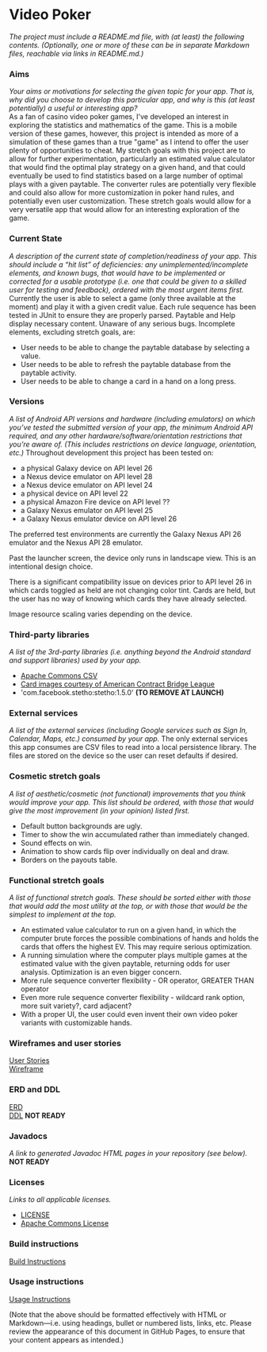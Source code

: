 # Video Poker
*The project must include a README.md file, with (at least) the following contents. (Optionally, one or more of these can be in separate Markdown files, reachable via links in README.md.)*

### Aims
*Your aims or motivations for selecting the given topic for your app. That is, why did you choose to develop this particular app, and why is this (at least potentially) a useful or interesting app?* <br />
As a fan of casino video poker games, I've developed an interest in exploring the statistics and mathematics of the game. This is a mobile version of these games, however, this project is intended as more of a simulation of these games than a true "game" as I intend to offer the user plenty of opportunities to cheat. My stretch goals with this project are to allow for further experimentation, particularly an estimated value calculator that would find the optimal play strategy on a given hand, and that could eventually be used to find statistics based on a large number of optimal plays with a given paytable. The converter rules are potentially very flexible and could also allow for more customization in poker hand rules, and potentially even user customization. These stretch goals would allow for a very versatile app that would allow for an interesting exploration of the game. 

### Current State
*A description of the current state of completion/readiness of your app. This should include a “hit list” of deficiencies: any unimplemented/incomplete elements, and known bugs, that would have to be implemented or corrected for a usable prototype (i.e. one that could be given to a skilled user for testing and feedback), ordered with the most urgent items first.*
Currently the user is able to select a game (only three available at the moment) and play it with a given credit value. Each rule sequence has been tested in JUnit to ensure they are properly parsed. Paytable and Help display necessary content. Unaware of any serious bugs. Incomplete elements, excluding stretch goals, are:
* User needs to be able to change the paytable database by selecting a value.
* User needs to be able to refresh the paytable database from the paytable activity.
* User needs to be able to change a card in a hand on a long press.

### Versions
*A list of Android API versions and hardware (including emulators) on which you’ve tested the submitted version of your app, the minimum Android API required, and any other hardware/software/orientation restrictions that you’re aware of. (This includes restrictions on device language, orientation, etc.)*
Throughout development this project has been tested on:
* a physical Galaxy device on API level 26
* a Nexus device emulator on API level 28
* a Nexus device emulator on API level 24
* a physical device on API level 22
* a physical Amazon Fire device on API level ??
* a Galaxy Nexus emulator on API level 25
* a Galaxy Nexus emulator device on API level 26

The preferred test environments are currently the Galaxy Nexus API 26 emulator and the Nexus API 28 emulator. 

Past the launcher screen, the device only runs in landscape view. This is an intentional design choice. 

There is a significant compatibility issue on devices prior to API level 26 in which cards toggled as held are not changing color tint. Cards are held, but the user has no way of knowing which cards they have already selected. 

Image resource scaling varies depending on the device. 

### Third-party libraries
*A list of the 3rd-party libraries (i.e. anything beyond the Android standard and support libraries) used by your app.*
   * [Apache Commons CSV](https://commons.apache.org/proper/commons-csv/)
   * [Card images courtesy of American Contract Bridge League](http://acbl.mybigcommerce.com/52-playing-cards/)
   * 'com.facebook.stetho:stetho:1.5.0' **(TO REMOVE AT LAUNCH)**
   
### External services
*A list of the external services (including Google services such as Sign In, Calendar, Maps, etc.) consumed by your app.*
The only external services this app consumes are CSV files to read into a local persistence library. The files are stored on the device so the user can reset defaults if desired.

### Cosmetic stretch goals
*A list of aesthetic/cosmetic (not functional) improvements that you think would improve your app. This list should be ordered, with those that would give the most improvement (in your opinion) listed first.*
* Default button backgrounds are ugly.
* Timer to show the win accumulated rather than immediately changed. 
* Sound effects on win.
* Animation to show cards flip over individually on deal and draw.
* Borders on the payouts table.

### Functional stretch goals
*A list of functional stretch goals. These should be sorted either with those that would add the most utility at the top, or with those that would be the simplest to implement at the top.*
* An estimated value calculator to run on a given hand, in which the computer brute forces the possible combinations of hands and holds the cards that offers the highest EV. This may require serious optimization.
* A running simulation where the computer plays multiple games at the estimated value with the given paytable, returning odds for user analysis. Optimization is an even bigger concern.
* More rule sequence converter flexibility - OR operator, GREATER THAN operator
* Even more rule sequence converter flexibility - wildcard rank option, more suit variety?, card adjacent?
* With a proper UI, the user could even invent their own video poker variants with customizable hands.

### Wireframes and user stories
[User Stories](docs/UserStories.md) <br />
[Wireframe](docs/VidPokerWireframe.pdf) 

### ERD and DDL
[ERD](docs/ERD.pdf) <br />
[DDL](docs/DDL.pdf) **NOT READY**

### Javadocs
*A link to generated Javadoc HTML pages in your repository (see below).*
**NOT READY**

### Licenses
*Links to all applicable licenses.*
   * [LICENSE](LICENSE)
   * [Apache Commons License](licenses/ApacheSoftwareLicense.txt)


### Build instructions
[Build Instructions](docs/BuildInstructions.md)

### Usage instructions
[Usage Instructions](docs/UserInstructions.md)

(Note that the above should be formatted effectively with HTML or Markdown—i.e. using headings, bullet or numbered lists, links, etc. Please review the appearance of this document in GitHub Pages, to ensure that your content appears as intended.)
